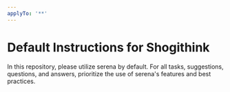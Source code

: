 ```yaml
---
applyTo: '**'
---
```


# Default Instructions for Shogithink

In this repository, please utilize serena by default.
For all tasks, suggestions, questions, and answers, prioritize the use of serena's features and best practices.
